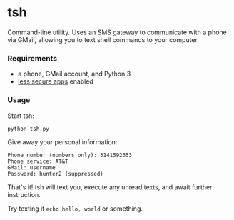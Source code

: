 # tsh

Command-line utility. Uses an SMS gateway to communicate with a phone via GMail,
allowing you to text shell commands to your computer.

### Requirements

- a phone, GMail account, and Python 3
- [less secure apps](https://myaccount.google.com/lesssecureapps) enabled

### Usage

Start tsh:
```
python tsh.py
```

Give away your personal information:
```
Phone number (numbers only): 3141592653
Phone service: AT&T
GMail: username
Password: hunter2 (suppressed)
```

That's it! tsh will text you, execute any unread texts, and await further instruction.

Try texting it `echo hello, world` or something.
